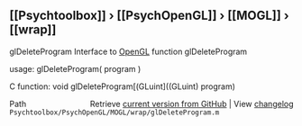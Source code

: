 ## [[Psychtoolbox]] &#8250; [[PsychOpenGL]] &#8250; [[MOGL]] &#8250; [[wrap]]

glDeleteProgram  Interface to [OpenGL](OpenGL) function glDeleteProgram  
  
usage:  glDeleteProgram( program )  
  
C function:  void glDeleteProgram[(GLuint]((GLuint) program)  




<div class="code_header" style="text-align:right;">
  <span style="float:left;">Path&nbsp;&nbsp;</span> <span class="counter">Retrieve <a href=
  "https://raw.github.com/Psychtoolbox-3/Psychtoolbox-3/beta/Psychtoolbox/PsychOpenGL/MOGL/wrap/glDeleteProgram.m">current version from GitHub</a> | View <a href=
  "https://github.com/Psychtoolbox-3/Psychtoolbox-3/commits/beta/Psychtoolbox/PsychOpenGL/MOGL/wrap/glDeleteProgram.m">changelog</a></span>
</div>
<div class="code">
  <code>Psychtoolbox/PsychOpenGL/MOGL/wrap/glDeleteProgram.m</code>
</div>

